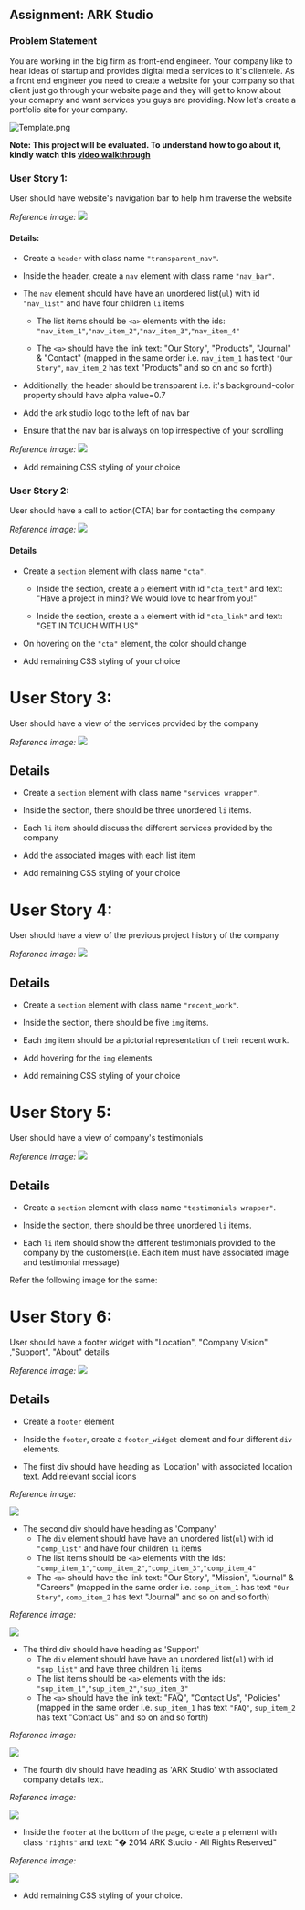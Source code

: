 ﻿## Assignment: ARK Studio

### Problem Statement

You are working in the big firm as front-end engineer. Your company like to hear ideas of startup and provides digital media services to it's clientele. As a front end engineer you need to create a website for your company so that client just go through your website page and they will get to know about your comapny and want services you guys are providing. Now let's create a portfolio site for your company. 

![Template.png](https://github.com/greyatom-school/the-minerva-project/raw/master/FEWD/sprint_1/project/img/template.jpg)

**Note: This project will be evaluated. To understand how to go about it, kindly watch this [video walkthrough](https://vimeo.com/383940265/d48675eeed)**


### User Story 1:

User should have website's navigation bar to help him traverse the website

*Reference image:*
![](https://github.com/greyatom-school/the-minerva-project/raw/master/FEWD/sprint_1/project/img/us_1.PNG)


#### Details: 

- Create a `header` with class name `"transparent_nav"`. 

- Inside the header, create a `nav` element with class name `"nav_bar"`.

- The `nav` element should have have an unordered list(`ul`) with id `"nav_list"` and have four children `li` items
	- The list items should be `<a>` elements with the ids: `"nav_item_1"`,`"nav_item_2"`,`"nav_item_3"`,`"nav_item_4"`
	
	- The `<a>` should have the link text: "Our Story", "Products", "Journal" & "Contact" (mapped in the same order i.e. `nav_item_1` has text `"Our Story"`, `nav_item_2` has text "Products" and so on and so forth)


- Additionally, the header should be transparent i.e. it's 
background-color property should have alpha value=0.7 

- Add the ark studio logo to the left of nav bar

- Ensure that the nav bar is always on top irrespective of your scrolling

*Reference image:*
![](https://github.com/greyatom-school/the-minerva-project/raw/master/FEWD/sprint_1/project/img/nav_bar.gif)

- Add remaining CSS styling of your choice


### User Story 2:

User should have a call to action(CTA) bar for contacting the company


*Reference image:*
![](https://github.com/greyatom-school/the-minerva-project/raw/master/FEWD/sprint_1/project/img/us_2.PNG)

#### Details


- Create a `section` element with class name `"cta"`. 

	- Inside the section, create a `p` element with id `"cta_text"` and text: "Have a project in mind? We would love to hear from you!"

	- Inside the section, create a `a` element with id `"cta_link"` and text: "GET IN TOUCH WITH US"

- On hovering on the `"cta"` element, the color should change 

- Add remaining CSS styling of your choice



# User Story 3:

User should have a view of the services provided by the company


*Reference image:*
![](https://github.com/greyatom-school/the-minerva-project/raw/master/FEWD/sprint_1/project/img/us_3.PNG)

## Details

- Create a `section` element with class name `"services wrapper"`. 

- Inside the section, there should be three unordered `li` items. 

- Each `li` item should discuss the different services provided by the company 
- Add the associated images with each list item

- Add remaining CSS styling of your choice
 


# User Story 4:

User should have a view of the previous project history of the company

*Reference image:*
![](https://github.com/greyatom-school/the-minerva-project/raw/master/FEWD/sprint_1/project/img/us_4.PNG)

## Details


- Create a `section` element with class name `"recent_work"`. 

- Inside the section, there should be five `img` items. 

- Each `img` item should be a pictorial representation of their recent work.

- Add hovering for the `img` elements 
- Add remaining CSS styling of your choice

# User Story 5:

User should have a view of company's testimonials

*Reference image:*
![](https://github.com/greyatom-school/the-minerva-project/raw/master/FEWD/sprint_1/project/img/us_5.PNG)

## Details


- Create a `section` element with class name `"testimonials wrapper"`.

- Inside the section, there should be three unordered `li` items. 

- Each `li` item should show the different testimonials provided to the company by the customers(i.e. Each item must have associated image and testimonial message)

Refer the following image for the same:


# User Story 6:

User should have a footer widget with "Location", "Company Vision" ,"Support", "About" details 
 
*Reference image:*
![](https://github.com/greyatom-school/the-minerva-project/raw/master/FEWD/sprint_1/project/img/us_6.PNG)

## Details



- Create a `footer` element

- Inside the `footer`, create a `footer_widget` element and four different `div` elements. 

- The first div should have heading as 'Location' with associated location text. Add relevant social icons 

*Reference image:*

![](https://github.com/greyatom-school/the-minerva-project/raw/master/FEWD/sprint_1/project/img/us_61.PNG)



- The second div should have heading as 'Company'
	- The `div` element should have have an unordered list(`ul`) with id `"comp_list"` and have four children `li` items
	- The list items should be `<a>` elements with the ids: `"comp_item_1"`,`"comp_item_2"`,`"comp_item_3"`,`"comp_item_4"`
	- The `<a>` should have the link text: "Our Story", "Mission", "Journal" & "Careers" (mapped in the same order i.e. `comp_item_1` has text `"Our Story"`, `comp_item_2` has text "Journal" and so on and so forth)

*Reference image:*

![](https://github.com/greyatom-school/the-minerva-project/raw/master/FEWD/sprint_1/project/img/us_62.PNG)

- The third div should have heading as 'Support'
	- The `div` element should have have an unordered list(`ul`) with id `"sup_list"` and have three children `li` items
	- The list items should be `<a>` elements with the ids: `"sup_item_1"`,`"sup_item_2"`,`"sup_item_3"`
	- The `<a>` should have the link text: "FAQ", "Contact Us", "Policies" (mapped in the same order i.e. `sup_item_1` has text `"FAQ"`, `sup_item_2` has text "Contact Us" and so on and so forth)

*Reference image:*

![](https://github.com/greyatom-school/the-minerva-project/raw/master/FEWD/sprint_1/project/img/us_63.PNG)
	
- The fourth div should have heading as 'ARK Studio' with associated company details text. 

*Reference image:*

![](https://github.com/greyatom-school/the-minerva-project/raw/master/FEWD/sprint_1/project/img/us_64.PNG)

- Inside the `footer` at the bottom of the page, create a `p` element with class `"rights"` and text: "� 2014 ARK Studio  -  All Rights Reserved"

*Reference image:*

![](https://github.com/greyatom-school/the-minerva-project/raw/master/FEWD/sprint_1/project/img/us_65.PNG)


- Add remaining CSS styling of your choice.

